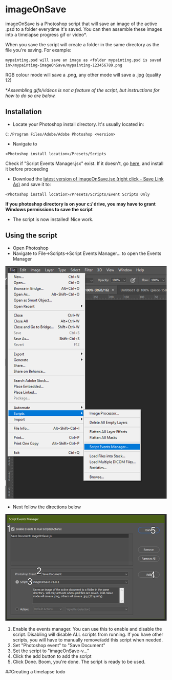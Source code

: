 # imageOnSave

imageOnSave is a Photoshop script that will save an image of the active .psd to a folder everytime it's saved. You can then assemble these images into a timelapse progress gif or video\*. 

When you save the script will create a folder in the same directory as the file you're saving. For example: 
```
mypainting.psd will save an image as <folder mypainting.psd is saved in>/mypainting-imageOnSave/mypainting-123456789.png
```
RGB colour mode will save a .png, any other mode will save a .jpg (quality 12)
  
\**Assembling gifs/videos is not a feature of the script, but instructions for how to do so are below.*

## Installation

* Locate your Photoshop install directory. It's usually located in:
```
C:/Program Files/Adobe/Adobe Photoshop <version>
```
* Navigate to 
```
<Photoshop install location>/Presets/Scripts
```
Check if "Script Events Manager.jsx" exist. If it doesn't, go [here](), and install it before proceeding

* Download the [latest version of imageOnSave.jsx (right click - Save Link As)](https://github.com/PizzaBox/imageOnSave/blob/master/imageOnSave.js) and save it to:
```
<Photoshop install location>/Presets/Scripts/Event Scripts Only
```

**If you photoshop directory is on your c:/ drive, you may have to grant Windows permissions to save the script**
* The script is now installed! Nice work.

## Using the script
* Open Photoshop
* Navigate to File->Scripts->Script Events Manager... to open the Events Manager

![Step one](https://github.com/PizzaBox/imageOnSave/blob/master/assets/usage/usage-01.png)
* Next follow the directions below

![Step two](https://github.com/PizzaBox/imageOnSave/blob/master/assets/usage/usage-02.png)
1. Enable the events manager. You can use this to enable and disable the script. Disabling will disable ALL scripts from running. If you have other scripts, you will have to manually remove/add this script when needed.
2. Set "Photoshop event" to "Save Document"
3. Set the script to "imageOnSave-v..."
4. Click the add button to add the script
5. Click Done. Boom, you're done. The script is ready to be used.

##Creating a timelapse
todo
